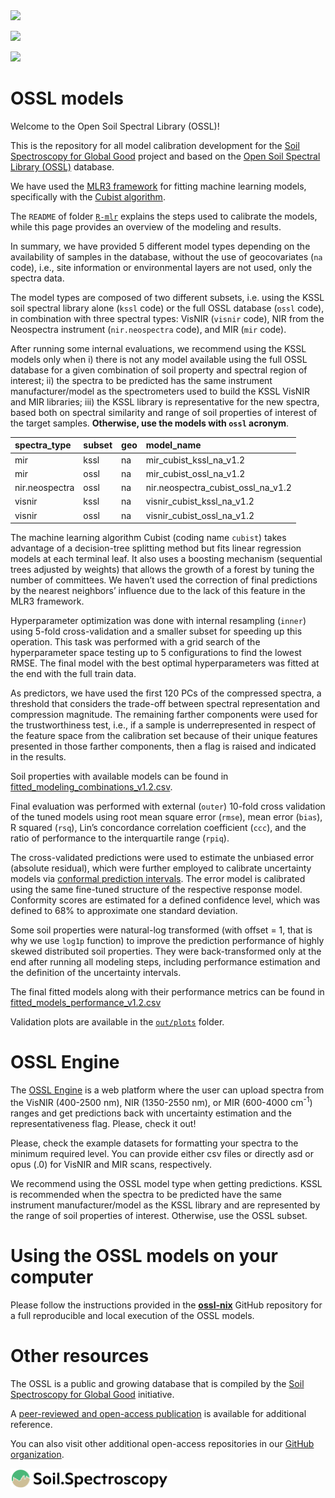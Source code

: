 
<!-- Badges on top of the page -->

<a href="https://doi.org/10.1371/journal.pone.0296545">
<img src="https://journals.plos.org/resource/img/one/logo.png" style="background-color:white;height:45px;">

[![](https://img.shields.io/badge/github-%23121011.svg?style=for-the-badge&logo=github&logoColor=white)](https://github.com/soilspectroscopy)

[![](https://zenodo.org/badge/doi/10.5281/zenodo.5759693.svg)](https://doi.org/10.5281/zenodo.5759693)

# OSSL models

Welcome to the Open Soil Spectral Library (OSSL)!

This is the repository for all model calibration development for the
[Soil Spectroscopy for Global Good](https://soilspectroscopy.org)
project and based on the [Open Soil Spectral Library
(OSSL)](https://soilspectroscopy.github.io/ossl-manual/) database.

We have used the [MLR3 framework](https://mlr3book.mlr-org.com/) for
fitting machine learning models, specifically with the [Cubist
algorithm](https://cran.r-project.org/web/packages/Cubist/vignettes/cubist.html).

The `README` of folder [`R-mlr`](R-mlr/README.md) explains the steps
used to calibrate the models, while this page provides an overview of
the modeling and results.

In summary, we have provided 5 different model types depending on the
availability of samples in the database, without the use of
geocovariates (`na` code), i.e., site information or environmental
layers are not used, only the spectra data.

The model types are composed of two different subsets, i.e. using the
KSSL soil spectral library alone (`kssl` code) or the full OSSL database
(`ossl` code), in combination with three spectral types: VisNIR
(`visnir` code), NIR from the Neospectra instrument (`nir.neospectra`
code), and MIR (`mir` code).

After running some internal evaluations, we recommend using the KSSL
models only when i) there is not any model available using the full OSSL
database for a given combination of soil property and spectral region of
interest; ii) the spectra to be predicted has the same instrument
manufacturer/model as the spectrometers used to build the KSSL VisNIR
and MIR libraries; iii) the KSSL library is representative for the new
spectra, based both on spectral similarity and range of soil properties
of interest of the target samples. **Otherwise, use the models with
`ossl` acronym**.

| spectra_type   | subset | geo | model_name                         |
|:---------------|:-------|:----|:-----------------------------------|
| mir            | kssl   | na  | mir_cubist_kssl_na_v1.2            |
| mir            | ossl   | na  | mir_cubist_ossl_na_v1.2            |
| nir.neospectra | ossl   | na  | nir.neospectra_cubist_ossl_na_v1.2 |
| visnir         | kssl   | na  | visnir_cubist_kssl_na_v1.2         |
| visnir         | ossl   | na  | visnir_cubist_ossl_na_v1.2         |

The machine learning algorithm Cubist (coding name `cubist`) takes
advantage of a decision-tree splitting method but fits linear regression
models at each terminal leaf. It also uses a boosting mechanism
(sequential trees adjusted by weights) that allows the growth of a
forest by tuning the number of committees. We haven’t used the
correction of final predictions by the nearest neighbors’ influence due
to the lack of this feature in the MLR3 framework.

Hyperparameter optimization was done with internal resampling (`inner`)
using 5-fold cross-validation and a smaller subset for speeding up this
operation. This task was performed with a grid search of the
hyperparameter space testing up to 5 configurations to find the lowest
RMSE. The final model with the best optimal hyperparameters was fitted
at the end with the full train data.

As predictors, we have used the first 120 PCs of the compressed spectra,
a threshold that considers the trade-off between spectral representation
and compression magnitude. The remaining farther components were used
for the trustworthiness test, i.e., if a sample is underrepresented in
respect of the feature space from the calibration set because of their
unique features presented in those farther components, then a flag is
raised and indicated in the results.

Soil properties with available models can be found in
[fitted_modeling_combinations_v1.2.csv](out/fitted_modeling_combinations_v1.2.csv).

Final evaluation was performed with external (`outer`) 10-fold cross
validation of the tuned models using root mean square error (`rmse`),
mean error (`bias`), R squared (`rsq`), Lin’s concordance correlation
coefficient (`ccc`), and the ratio of performance to the interquartile
range (`rpiq`).

The cross-validated predictions were used to estimate the unbiased error
(absolute residual), which were further employed to calibrate
uncertainty models via [conformal prediction
intervals](https://en.wikipedia.org/wiki/Conformal_prediction). The
error model is calibrated using the same fine-tuned structure of the
respective response model. Conformity scores are estimated for a defined
confidence level, which was defined to 68% to approximate one standard
deviation.

Some soil properties were natural-log transformed (with offset = 1, that
is why we use `log1p` function) to improve the prediction performance of
highly skewed distributed soil properties. They were back-transformed
only at the end after running all modeling steps, including performance
estimation and the definition of the uncertainty intervals.

The final fitted models along with their performance metrics can be
found in
[fitted_models_performance_v1.2.csv](out/fitted_models_performance_v1.2.csv)

Validation plots are available in the [`out/plots`](out/plots) folder.

# OSSL Engine

The [OSSL Engine](https://engine.soilspectroscopy.org/) is a web
platform where the user can upload spectra from the VisNIR (400-2500
nm), NIR (1350-2550 nm), or MIR (600-4000 cm<sup>-1</sup>) ranges and
get predictions back with uncertainty estimation and the
representativeness flag. Please, check it out!

Please, check the example datasets for formatting your spectra to the
minimum required level. You can provide either csv files or directly asd
or opus (.0) for VisNIR and MIR scans, respectively.

We recommend using the OSSL model type when getting predictions. KSSL is
recommended when the spectra to be predicted have the same instrument
manufacturer/model as the KSSL library and are represented by the range
of soil properties of interest. Otherwise, use the OSSL subset.

# Using the OSSL models on your computer

Please follow the instructions provided in the
[**ossl-nix**](https://github.com/soilspectroscopy/ossl-nix) GitHub
repository for a full reproducible and local execution of the OSSL
models.

# Other resources

The OSSL is a public and growing database that is compiled by the [Soil
Spectroscopy for Global Good](https://soilspectroscopy.org/) initiative.

A [peer-reviewed and open-access
publication](https://doi.org/10.1371/journal.pone.0296545) is available
for additional reference.

You can also visit other additional open-access repositories in our
[GitHub organization](https://github.com/soilspectroscopy).

<img src="img/soilspec4gg-logo_fc.png" style="width:50.0%"
data-wfig-align="center" />
